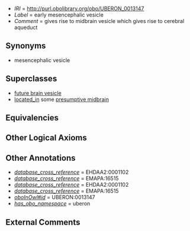  * *IRI* = http://purl.obolibrary.org/obo/UBERON_0013147
 * *Label* = early mesencephalic vesicle
 * *Comment* = gives rise to midbrain vesicle which gives rise to cerebral aqueduct

## Synonyms

 * mesencephalic vesicle

## Superclasses

 * [future brain vesicle](../../UBERON/50/UBERON_0013150.md)
 * [located_in](../../RO/25/RO_0001025.md) some [presumptive midbrain](../../UBERON/16/UBERON_0009616.md)

## Equivalencies


## Other Logical Axioms


## Other Annotations

 * *[database_cross_reference](../../ef/oboInOwl#hasDbXref.md)* = EHDAA2:0001102
 * *[database_cross_reference](../../ef/oboInOwl#hasDbXref.md)* = EMAPA:16515
 * *[database_cross_reference](../../ef/oboInOwl#hasDbXref.md)* = EHDAA2:0001102
 * *[database_cross_reference](../../ef/oboInOwl#hasDbXref.md)* = EMAPA:16515
 * *[oboInOwl#id](../../id/oboInOwl#id.md)* = UBERON:0013147
 * *[has_obo_namespace](../../ce/oboInOwl#hasOBONamespace.md)* = uberon

## External Comments

